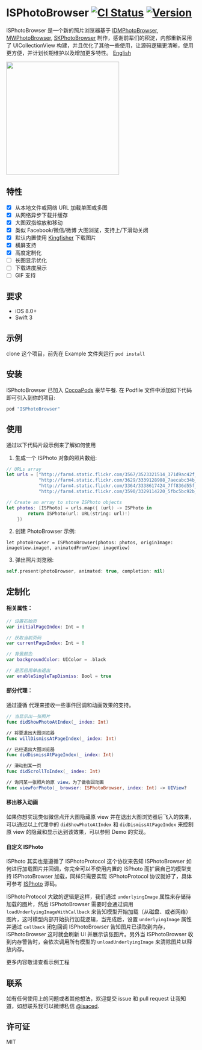 # ISPhotoBrowser [![CI Status](http://img.shields.io/travis/isaced/ISPhotoBrowser.svg?style=flat)](https://travis-ci.org/isaced/ISPhotoBrowser) [![Version](https://img.shields.io/cocoapods/v/ISPhotoBrowser.svg?style=flat)](http://cocoapods.org/pods/ISPhotoBrowser)

ISPhotoBrowser 是一个新的照片浏览器基于 [IDMPhotoBrowser](https://github.com/thiagoperes/IDMPhotoBrowser), [MWPhotoBrowser](https://github.com/mwaterfall/MWPhotoBrowser), [SKPhotoBrowser](https://github.com/suzuki-0000/SKPhotoBrowser) 制作，感谢前辈们的积淀，内部重新采用了 UICollectionView 构建，并且优化了其他一些使用，让源码逻辑更清晰，使用更方便，并计划长期维护以及增加更多特性。 [English](https://github.com/isaced/ISPhotoBrowser/blob/master/README_EN.md)

<img width="300" src="http://ww2.sinaimg.cn/large/006tKfTcgy1ff27gyoly7j30ku112x6k.jpg" />

## 特性

- [x] 从本地文件或网络 URL 加载单图或多图
- [x] 从网络异步下载并缓存
- [x] 大图双指缩放和移动
- [x] 类似 Facebook/微信/微博 大图浏览，支持上/下滑动关闭
- [x] 默认内置使用 [Kingfisher](https://github.com/onevcat/Kingfisher) 下载图片
- [x] 横屏支持
- [x] 高度定制化
- [ ] 长图显示优化
- [ ] 下载进度展示
- [ ] GIF 支持

## 要求

- iOS 8.0+
- Swift 3

## 示例

clone 这个项目，前先在 Example 文件夹运行 `pod install`

## 安装

ISPhotoBrowser 已加入 [CocoaPods](http://cocoapods.org) 豪华午餐. 在 Podfile 文件中添加如下代码即可引入到你的项目:

```ruby
pod "ISPhotoBrowser"
```

## 使用

通过以下代码片段示例来了解如何使用

1. 生成一个 ISPhoto 对象的照片数组:

```Swift
// URLs array
let urls = ["http://farm4.static.flickr.com/3567/3523321514_371d9ac42f_b.jpg",
            "http://farm4.static.flickr.com/3629/3339128908_7aecabc34b_b.jpg",
            "http://farm4.static.flickr.com/3364/3338617424_7ff836d55f_b.jpg",
            "http://farm4.static.flickr.com/3590/3329114220_5fbc5bc92b_b.jpg"]

// Create an array to store ISPhoto objects
let photos: [ISPhoto] = urls.map({ (url) -> ISPhoto in
        return ISPhoto(url: URL(string: url)!)
    })
```

2. 创建 PhotoBrowser 示例:

```
let photoBrowser = ISPhotoBrowser(photos: photos, originImage: imageView.image!, animatedFromView: imageView)
```

3. 弹出照片浏览器:

```Swift
self.present(photoBrowser, animated: true, completion: nil)
```

## 定制化

#### 相关属性：

```Swift
// 设置初始页
var initialPageIndex: Int = 0

// 获取当前页码
var currentPageIndex: Int = 0

// 背景颜色
var backgroundColor: UIColor = .black

// 是否启用单击退出
var enableSingleTapDismiss: Bool = true
```

#### 部分代理：

通过遵循 <ISPhotoBrowserDelegate> 代理来接收一些事件回调和动画效果的支持。

```Swift
// 当显示出一张照片
func didShowPhotoAtIndex(_ index: Int)

// 将要退出大图浏览器
func willDismissAtPageIndex(_ index: Int)

// 已经退出大图浏览器
func didDismissAtPageIndex(_ index: Int)

// 滑动到某一页
func didScrollToIndex(_ index: Int)

// 询问某一张照片的原 view，为了做收回动画
func viewForPhoto(_ browser: ISPhotoBrowser, index: Int) -> UIView?
```

#### 移出移入动画

如果你想实现类似微信点开大图隐藏原 view 并在退出大图浏览器后飞入的效果，可以通过以上代理中的 `didShowPhotoAtIndex` 和 `didDismissAtPageIndex` 来控制原 view 的隐藏和显示达到该效果，可以参照 Demo 的实现。

#### 自定义 ISPhoto

ISPhoto 其实也是遵循了 ISPhotoProtocol 这个协议来告知 ISPhotoBrowser 如何进行加载图片并回调，你完全可以不使用内置的 ISPhoto 而扩展自己的模型支持 ISPhotoBrowser 加载，同样只需要实现 ISPhotoProtocol 协议就好了，具体可参考 [ISPhoto](https://github.com/isaced/ISPhotoBrowser/blob/master/ISPhotoBrowser/Classes/ISPhoto.swift) 源码。

ISPhotoProtocol 大致的逻辑是这样，我们通过 `underlyingImage` 属性来存储待加载的图片，然后 ISPhotoBrowser 需要时会通过调用 `loadUnderlyingImageWithCallback` 来告知模型开始加载（从磁盘、或者网络）图片，这时模型内部开始执行加载逻辑，当完成后，设置  `underlyingImage` 属性并通过 `callback` 闭包回调 ISPhotoBrowser 告知图片已读取到内存，ISPhotoBrowser 这时就会刷新 UI 并展示该张图片。另外当 ISPhotoBrowser 收到内存警告时，会依次调用所有模型的 `unloadUnderlyingImage` 来清除图片以释放内存。

更多内容敬请查看示例工程

## 联系

如有任何使用上的问题或者其他想法，欢迎提交 issue 和 pull request 让我知道，如想联系我可以微博私信 [@isaced](http://weibo.com/u/2034474825/).

## 许可证

MIT
